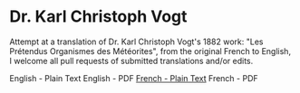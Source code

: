 # Dr. Karl Christoph Vogt

Attempt at a translation of Dr. Karl Christoph Vogt's 1882 work: "Les Prétendus Organismes des Météorites", from the original French to English, I welcome all pull requests of submitted translations and/or edits.

English - Plain Text
English - PDF
[French - Plain Text]((full-text-french.md) )
French - PDF
